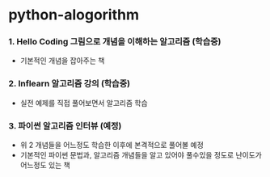 # python-alogorithm
### 1. Hello Coding 그림으로 개념을 이해하는 알고리즘 (학습중)
- 기본적인 개념을 잡아주는 책
### 2. Inflearn 알고리즘 강의 (학습중)
- 실전 예제를 직접 풀어보면서 알고리즘 학습
### 3. 파이썬 알고리즘 인터뷰 (예정)
- 위 2 개념들을 어느정도 학습한 이후에 본격적으로 풀어볼 예정
- 기본적인 파이썬 문법과, 알고리즘 개념들을 알고 있어야 풀수있을 정도로 난이도가 어느정도 있는 책
